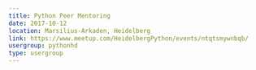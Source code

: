 ```yaml
---
title: Python Peer Mentoring
date: 2017-10-12
location: Marsilius-Arkaden, Heidelberg
link: https://www.meetup.com/HeidelbergPython/events/ntqtsmywnbqb/
usergroup: pythonhd
type: usergroup
---
```

